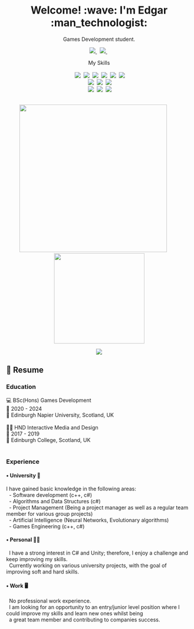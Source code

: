 <!--HEADER-->
<h1 align="center"> Welcome! :wave: I'm Edgar :man_technologist:</h1>
<p align="center"> Games Development student.</p>
  
<!--SOCIAL MEDIA-->
<p align="center">
  <a href="https://www.linkedin.com/in/edgar-park-706545b7/">
    <img src="https://img.shields.io/badge/linkedin-%230077B5.svg?&style=for-the-badge&logo=linkedin&logoColor=white" />
  </a>&nbsp;
  <a href="https://edgarx33.itch.io/">
    <img src="https://img.shields.io/badge/Itch.io-FA5C5C?style=for-the-badge&logo=itchdotio&logoColor=white" />
  </a>&nbsp;</br>
</p>

<!--SKILLS-->
<p align='center'>
  My Skills</br>
  <br>
  &nbsp;<img src="https://img.shields.io/badge/Visual_Studio-5C2D91?style=for-the-badge&logo=visual%20studio&logoColor=white"/>
  &nbsp;<img src="https://img.shields.io/badge/Visual%20Studio%20Code-0078d7.svg?style=for-the-badge&logo=visual-studio-code&logoColor=white"/>
  &nbsp;<img src="https://img.shields.io/badge/.NET-5C2D91?style=for-the-badge&logo=.net&logoColor=white"/>
  &nbsp;<img src="https://img.shields.io/badge/C%23-239120?style=for-the-badge&logo=c-sharp&logoColor=white"/>
  &nbsp;<img src="https://img.shields.io/badge/C%2B%2B-00599C?style=for-the-badge&logo=c%2B%2B&logoColor=white"/>
  &nbsp;<img src="https://img.shields.io/badge/Unity-100000?style=for-the-badge&logo=unity&logoColor=white"/>
  <br>
  &nbsp;<img src="https://img.shields.io/badge/Aseprite-FFFFFF?style=for-the-badge&logo=Aseprite&logoColor=#7D929E"/>
  &nbsp;<img src="https://img.shields.io/badge/adobe%20illustrator-%23FF9A00.svg?style=for-the-badge&logo=adobe%20illustrator&logoColor=white"/>
  &nbsp;<img src="https://img.shields.io/badge/Trello-%23026AA7.svg?style=for-the-badge&logo=Trello&logoColor=white"/>
  <br>
  &nbsp;<img src="https://img.shields.io/badge/git-%23F05033.svg?style=for-the-badge&logo=git&logoColor=white"/>
  &nbsp;<img src="https://img.shields.io/badge/github-%23121011.svg?style=for-the-badge&logo=github&logoColor=white"/>
  &nbsp;<img src="https://img.shields.io/badge/Windows-0078D6?style=for-the-badge&logo=windows&logoColor=white"/>
</p>    

<!--GITHUB STATS-->
<p align='center'>
</br>
  <a href="#"><img src="https://github-readme-stats.vercel.app/api?username=EdgarX202&show_icons=true&count_private=true&theme=gruvbox" width="400"></a>&nbsp;&nbsp;&nbsp;&nbsp;&nbsp;&nbsp;&nbsp;&nbsp;
  <a href="#"><img src="https://github-readme-stats.vercel.app/api/top-langs/?username=EdgarX202&theme=gruvbox" width="245"/></a>
</p>

<!--SUMMARY CARD-->
<p align='center'>
  <a href="#"><img src="https://github-profile-summary-cards.vercel.app/api/cards/profile-details?username=EdgarX202&theme=dark"/></a>
</p>

<!--DROPDOWN-->

  <h2>📃 Resume</h2>
  <h3> Education </h3>
  💻 BSc(Hons) Games Development</br>
  📅 2020 - 2024</br>
  📍 Edinburgh Napier University, Scotland, UK</br>
  </br>
  👨‍💻 HND Interactive Media and Design</br>
  📅 2017 - 2019</br>
  📍 Edinburgh College, Scotland, UK</br>
  </br>
  <h3> Experience </h3>
  <h4> • University 🏫 </h4>
  I have gained basic knowledge in the following areas:</br>
  &nbsp;&nbsp;- Software development (c++, c#)</br>
  &nbsp;&nbsp;- Algorithms and Data Structures (c#)</br>
  &nbsp;&nbsp;- Project Management (Being a project manager as well as a regular team member for various group projects)</br>
  &nbsp;&nbsp;- Artificial Intelligence (Neural Networks, Evolutionary algorithms)</br>
  &nbsp;&nbsp;- Games Engineering (c++, c#)
  
  <h4> • Personal 👨‍🎓 </h4>
  &nbsp;&nbsp;I have a strong interest in C# and Unity; therefore, I enjoy a challenge and keep improving my skills.</br>
  &nbsp;&nbsp;Currently working on various university projects, with the goal of improving soft and hard skills.</br>
  
  <h4> • Work 🖥️ </h4>
  &nbsp;&nbsp;No professional work experience.</br>
  &nbsp;&nbsp;I am looking for an opportunity to an entry/junior level position where I could improve my skills and learn new ones whilst being</br>
  &nbsp;&nbsp;a great team member and contributing to companies success.</br>

